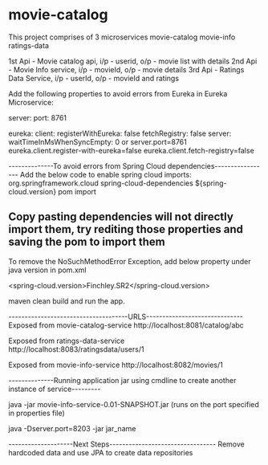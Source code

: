 # movie-catalog

This project comprises of 3 microservices
movie-catalog
movie-info
ratings-data

1st Api - Movie catalog api, i/p - userid, o/p - movie list with details
2nd Api - Movie Info service, i/p - movieId, o/p - movie details
3rd Api - Ratings Data Service, i/p - userId, o/p - movieId and ratings

Add the following properties to avoid errors from Eureka in Eureka Microservice:

server:
  port: 8761

eureka:
  client:
    registerWithEureka: false
    fetchRegistry: false
  server:
    waitTimeInMsWhenSyncEmpty: 0
or
server.port=8761
eureka.client.register-with-eureka=false
eureka.client.fetch-registry=false

--------------To avoid errors from Spring Cloud dependencies-----------------
Add the below code to enable spring cloud imports:
<dependencyManagement>
		<dependencies>
			<dependency>
				<groupId>org.springframework.cloud</groupId>
				<artifactId>spring-cloud-dependencies</artifactId>
				<version>${spring-cloud.version}</version>
				<type>pom</type>
				<scope>import</scope>
			</dependency>
		</dependencies>
	</dependencyManagement>
	
Copy pasting dependencies will not directly import them, try rediting those properties and saving the pom to import them
--------------------------------------------------------------------------
To remove the NoSuchMethodError Exception, add below property under java version in pom.xml

<spring-cloud.version>Finchley.SR2</spring-cloud.version>

maven clean build and run the app.

-------------------------------------URLS------------------------------
Exposed from movie-catalog-service
http://localhost:8081/catalog/abc

Exposed from ratings-data-service
http://localhost:8083/ratingsdata/users/1

Exposed from movie-info-service
http://localhost:8082/movies/1

--------------Running application jar using cmdline to create another instance of service---------

java -jar movie-info-service-0.01-SNAPSHOT.jar (runs on the port specified in properties file)

java -Dserver.port=8203 -jar jar_name

--------------------Next Steps---------------------------------
Remove hardcoded data and use JPA to create data repositories
